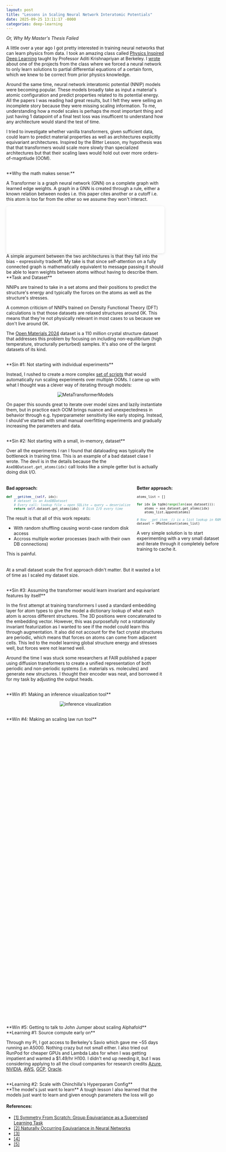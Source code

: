```yaml
---
layout: post
title: "Lessons in Scaling Neural Network Interatomic Potentials"
date: 2025-09-25 13:11:17 -0000
categories: deep-learning
---
```


*Or, Why My Master's Thesis Failed*

A little over a year ago I got pretty interested in training neural networks that can learn physics from data. I took an amazing class called [Physics Inspired Deep Learning](https://classes.berkeley.edu/content/2024-spring-compsci-294-254-lec-254) taught by Professor Aditi Krishnapriyan at Berkeley. I [wrote](http://localhost:4000/deep-learning/2024/03/11/darcy-flow.html) about one of the projects from the class where we forced a neural network to only learn solutions to partial differential equations of a certain form, which we knew to be correct from prior physics knowledge. 

Around the same time, neural network interatomic potential (NNIP) models were becoming popular. These models broadly take as input a material's atomic configuration and predict properties related to its potential energy. All the papers I was reading had great results, but I felt they were selling an incomplete story because they were missing scaling information. To me, understanding how a model scales is perhaps the most important thing and just having 1 datapoint of a final test loss was insufficent to understand how any architecture would stand the test of time. 

I tried to investigate whether vanilla transformers, given sufficient data, could learn to predict material properties as well as architectures explicitly equivariant architectures. Inspired by the Bitter Lesson, my hypothesis was that that transformers would scale more slowly than specialized architectures but that their scaling laws would hold out over more orders-of-magntiude (OOM).


<!-- <div style="">
  <iframe
    src="{{site.url}}/assets/scaling/cartoon-scaling.html"
    width="900"
    height="600"
    style="border:0; overflow:hidden;"
    loading="lazy"
  ></iframe>
</div> -->



<!-- Where you want the chart -->
<div id="nnip-scaling"
  style="width:75%; max-width:900px; margin:auto; border:0;">
</div>




<!-- Over the last year I was writing my master's thesis.  -->

<br>
**Why the math makes sense:**

A Transformer is a graph neural network (GNN) on a complete graph with learned edge weights. A graph in a GNN is created through a rule, either a known relation between nodes i.e. this paper cites another or a cutoff i.e. this atom is too far from the other so we assume they won't interact.

<iframe id="attentionFrame" src="{{site.url}}/assets/scaling/attention-graph.html"
        width="100%" style="border:0; border-radius:8px; box-shadow:0 2px 8px rgba(0,0,0,.1); background:#fff"></iframe>
<script>
  const f = document.getElementById('attentionFrame');
  f.addEventListener('load', () => {
    const doc = f.contentDocument || f.contentWindow.document;
    f.style.height = doc.documentElement.scrollHeight + 'px';
  });
</script>


<br>
A simple argument between the two architectures is that they fall into the bias - expressivity tradeoff. My take is that since self-attention on a fully connected graph is mathematically equivalent to message passing it should be able to learn weights between atoms without having to describe them.

<br>
**Task and Dataset**

NNIPs are trained to take in a set atoms and their positions to predict the structure's energy and typically the forces on the atoms as well as the structure's stresses.

A common criticism of NNIPs trained on Density Functional Theory (DFT) calculations is that those datasets are relaxed structures around 0K. This means that they're not physically relevant in most cases to us because we don't live around 0K.

The [Open Materials 2024](https://huggingface.co/datasets/facebook/OMAT24) dataset is a 110 million crystal structure dataset that addresses this problem by focusing on including non-equilibrium (high temperature, structurally perturbed) samples. It's also one of the largest datasets of its kind.

<br>
**Sin #1: Not starting with individual experiments**

Instead, I rushed to create a more complex [set of scripts](https://github.com/akshaytrikha/materials-scaling) that would automatically run scaling experiments over multiple OOMs. I came up with what I thought was a clever way of iterating through models:

<!-- ```Python
class MetaTransformerModels:
    def __init__(
        self,
        vocab_size,
        max_seq_len,
    ):
        """Initializes TransformerModels with a list of configurations"""
        self.configurations = [
            {"d_model": 2, "depth": 1, "n_heads": 1, "d_ff_mult": 4}, # 2,280 params
            ...
        ]
        self.vocab_size = vocab_size
        self.max_seq_len = max_seq_len

    def __getitem__(self, idx):
        """Retrieves transformer model corresponding to the configuration at idx"""
        config = self.configurations[idx]

        return XTransformerModel(
            num_tokens=self.vocab_size,
            d_model=config["d_model"],
            depth=config["depth"],
            n_heads=config["n_heads"],
            d_ff_mult=config["d_ff_mult"],
        )

    def __len__(self):
        return len(self.configurations)

    def __iter__(self):
        for idx in range(len(self.configurations)):
            yield self[idx]
``` -->

<figure style="display: flex; justify-content: center;">
    <div style="text-align: center; width: 80%;">
        <img src="{{site.url}}/assets/scaling/MetaTransformerModels.png" alt="MetaTransformerModels"/>
    </div>
    <br>
</figure>

On paper this sounds great to iterate over model sizes and lazily instantiate them, but in practice each OOM brings nuance and unexpectedness in behavior through e.g. hyperparameter sensitivity like early stoping. Instead, I should've started with small manual overfitting experiments and gradually increasing the parameters and data. 


<!-- Insert MetaModelsClas -->

<br>
**Sin #2: Not starting with a small, in-memory, dataset**

Over all the experiments I ran I found that dataloading was typically the bottleneck in training time. This is an example of a bad dataset clase I wrote. The devil is in the details because the the `AseDBDataset.get_atoms(idx)` call looks like a simple getter but is actually doing disk I/O.

<div style="display: grid; grid-template-columns: 1fr 1fr; gap: 20px; margin: 20px 0;">
<style>
  .code-comparison pre,
  .code-comparison code {
    font-size: 0.85em;
  }
</style>
<div markdown="1" class="code-comparison">

**Bad approach:**

```Python
def __getitem__(self, idx):
    # dataset is an AseDBDataset
    # Every call: lookup file → open SQLite → query → deserialize
    return self.dataset.get_atoms(idx)  # Disk I/O every time
```

The result is that all of this work repeats:
- With random shuffling causing worst-case random disk access
- Accross multiple worker processes (each with their own DB connections)

This is painful.

</div>
<div markdown="1" class="code-comparison">

**Better approach:**

```Python
atoms_list = []

for idx in tqdm(range(len(ase_dataset))):
    atoms = ase_dataset.get_atoms(idx)
    atoms_list.append(atoms)

# Now __get_item__() is a list lookup in RAM
dataset = OMatDataset(atoms_list)
```

A very simple solution is to start experimenting with a very small dataset and iterate through it completely before training to cache it.

</div>
</div> 


At a small dataset scale the first approach didn't matter. But it wasted a lot of time as I scaled my dataset size.


<br>
**Sin #3: Assuming the transformer would learn invariant and equivariant features by itself**

In the first attempt at training transformers I used a standard embedding layer for atom types to give the model a dictionary lookup of what each atom is across different structures. The 3D positions were concatenated to the embedding vector. However, this was purposefully not a rotationally invariant featurization as I wanted to see if the model could learn this through augmentation. It also did not account for the fact crystal structures are periodic, which means that forces on atoms can come from adjacent cells. This led to the model learning global structure energy and stresses well, but forces were not learned well. 

Around the time I was stuck some researchers at FAIR published a paper using diffusion transformers to create a unified representation of both periodic and non-periodic systems (i.e. materials vs. molecules) and generate new structures. I thought their encoder was neat, and borrowed it for my task by adjusting the output heads.



<!-- Global energy and stresses were easy to learn, forces was where the instability was -->

<!-- Periodicity -->

<!-- Assuming I could feed the transformer just atom positions -->

<br>
**Win #1: Making an inference visualization tool**

<figure style="display: flex; justify-content: center;">
    <div style="text-align: center; width: 80%;">
        <img src="{{site.url}}/assets/scaling/inference.gif" alt="inference visualization"/>
    </div>
    <br>
</figure>

<br>
**Win #4: Making an scaling law run tool**

<div class="scaling-plots-container">
  <div id="eqv2-scaling-plot1" class="plot-main"></div>
  <div class="plot-dual-container">
    <div id="eqv2-scaling-plot2" class="plot-secondary"></div>
    <div id="eqv2-scaling-plot3" class="plot-secondary"></div>
  </div>
</div>

<style>
.scaling-plots-container {
  width: 95%;
  max-width: 1600px;
  margin: 2rem auto;
  padding: 0 1rem;
}

.plot-main {
  width: 100%;
  height: 450px;
  margin-bottom: 2rem;
}

.plot-dual-container {
  position: relative;
  left: 50%;
  right: 50%;
  margin-left: -37.5vw;
  margin-right: -37.5vw;
  width: 75vw;
  max-width: 1400px;
  margin-top: 2rem;
  margin-bottom: 2rem;
  display: grid;
  grid-template-columns: 1fr 1fr;
  gap: 2.5rem;
  padding: 0 2rem;
}

.plot-secondary {
  width: 100%;
  height: 400px;
}

@media (max-width: 768px) {
  .plot-dual-container {
    grid-template-columns: 1fr;
    width: 100%;
    left: 0;
    right: 0;
    margin-left: 0;
    margin-right: 0;
  }
  .plot-main, .plot-secondary {
    height: 400px;
  }
}
</style>

<!-- Plotly -->
<script src="https://cdn.plot.ly/plotly-2.35.2.min.js"></script>
<!-- Load your module and render -->
<script type="module">
  import { renderEqV2Scaling } from "{{ '/assets/scaling/eqv2-scaling.js' | relative_url }}";
  renderEqV2Scaling('eqv2-scaling-plot1', 'eqv2-scaling-plot2', 'eqv2-scaling-plot3');
</script>





<br>
**Win #5: Getting to talk to John Jumper about scaling Alphafold**







<!-- A Dummy’s Guide to Empirically Deriving Scaling Laws

(& What not to do)

1. Source compute first (assuming you already have a large dataset)
2. Do NOT start by YOLOing a huge run
    - Each run is only 1 data point so a large one is still only 1 data point
    - Stay small as long as possible
3. Your first goal is to overfit a model. Do this by following http://karpathy.github.io/2019/04/25/recipe/
4. Don’t forget to visualize & verify your outputs
5. Training efficiency bells & whistles
    1. FlashAttention, mixed precision gradient clipping,


References:
- A Recipe for Training Neural Networks http://karpathy.github.io/2019/04/25/recipe/ 
- Training Compute-Optimal Large Language Models (Chinchilla) https://arxiv.org/pdf/2203.15556 
- Scaling Laws for Neural Language Models https://arxiv.org/pdf/2001.08361  -->





<br>
**Learning #1: Source compute early on**

Through my PI, I got access to Berkeley's Savio which gave me ~55 days running an A5000. Nothing crazy but not small either. I also tried out RunPod for cheaper GPUs and Lambda Labs for when I was getting impatient and wanted a $1.49/hr H100. I didn't end up needing it, but I was considering applying to all the cloud companies for research credits [Azure](https://www.microsoft.com/en-us/azure-academic-research/#formMain ), [NVIDIA](https://academicgrants.nvidia.com/academicgrantprogram/s/welcome 
), [AWS](https://pages.awscloud.com/aws-cloud-credit-for-research.html ), [GCP](https://edu.google.com/programs/credits/research/?modal_active=none ), [Oracle](https://www.oracle.com/a/ocom/docs/research/project-award-application.pdf).

<br>
**Learning #2: Scale with Chinchilla's Hyperparam Config**


<br>
**The model's just want to learn**
A tough lesson I also learned that the models just want to learn and given enough parameters the loss will go 



#### References:

- [[1] Symmetry From Scratch: Group Equivariance as a Supervised Learning Task](https://arxiv.org/html/2410.03989v1)
- [[2] Naturally Occurring Equivariance in Neural Networks](https://distill.pub/2020/circuits/equivariance/)
- [[3]]()
- [[4]]()
- [[5]]()





